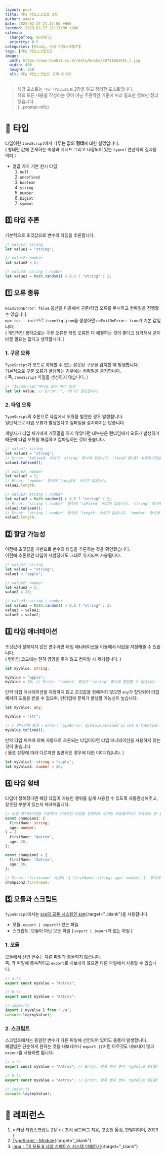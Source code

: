 ```yaml
---
layout: post
title: 러닝 타입스크립트 2장
author: admin
date: 2023-02-27 21:17:00 +900
lastmod: 2023-02-27 21:17:00 +900
sitemap:
  changefreq: monthly
  priority: 0.5
categories: [Study, 러닝 타입스크립트]
tags: [러닝 타입스크립트]
image:
  path: https://www.hanbit.co.kr/data/books/B9711663545_l.jpg
  width: 400
  height: 250
  alt: 러닝 타입스크립트 교재 이미지
---
```


> 해당 포스트는 `러닝 타입스크립트` 2장을 읽고 정리한 포스트입니다.<br />책의 모든 내용을 작성하는 것이 아닌 주관적인 기준에 따라 필요한 정보만 정리했습니다.<br />
{: .prompt-info}

# 🧮 타입
타입이란 `JavaScript`에서 다루는 값의 **형태**에 대한 설명입니다.<br />
( 형태란 값에 존재하는 속성과 메서드 그리고 내장되어 있는 `typeof` 연산자의 결과를 의미 )<br />

+ 일곱 가지 기본 원시 타입
  1. `null`
  1. `undefined`
  1. `boolean`
  1. `string`
  1. `number`
  1. `bigint`
  1. `symbol`

## 0️⃣ 타입 추론
기본적으로 초깃값으로 변수의 타입을 추론합니다.<br />

```ts
// value1: string
let value1 = "string";

// value2: number
let value2 = 2;

// value3: string | number
let value3 = Math.random() > 0.5 ? "string" : 2;
```

## 1️⃣ 오류 종류
`noEmitOnError: false` 옵션을 이용해서 구문/타입 오류를 무시하고 컴파일을 진행할 수 있습니다.<br />
`npx tsc --init`으로 `tsconfig.json`을 생성하면 `noEmitOnError: true`가 기본 값입니다.<br />
( 개인적인 생각으로는 구문 오류든 타입 오류든 다 해결하는 것이 좋다고 생각해서 굳이 바꿀 필요는 없다고 생각합니다. )<br />

### 1. 구문 오류
`TypeScript`가 코드로 이해할 수 없는 잘못된 구문을 감지할 때 발생합니다.<br />
기본적으로 구문 오류가 발생하는 경우에는 컴파일을 중지합니다.<br />
( 즉, `JavaScript` 파일을 생성하지 않습니다. )<br />

```ts
// "JavaScript"에서도 같은 에러 발생
let let value; // Error: ','이(가) 필요합니다.
```

### 2. 타입 오류
`TypeScript`의 추론으로 타입에서 오류를 발견한 경우 발생합니다.<br />
일반적으로 타입 오류가 발생했다고 컴파일을 중지하지는 않습니다.<br />

개발자가 타입 체커에게 거짓말을 하지 않았다면 대부분은 런타임에서 오류가 발생하기 때문에 타입 오류를 해결하고 컴파일하는 것이 좋습니다.<br />

```ts
// value1: string
let value1 = "string";
// Error: 'toFixed' 속성이 'string' 형식에 없습니다. 'fixed'을(를) 사용하시겠습니까?
value1.toFixed();

// value2: number
let value2 = 2;
// Error: 'number' 형식에 'length' 속성이 없습니다.
value2.length;

// value3: string | number
let value3 = Math.random() > 0.5 ? "string" : 2;
// Error: 'string | number' 형식에 'toFixed' 속성이 없습니다. 'string' 형식에 'toFixed' 속성이 없습니다.
value3.toFixed();
// Error: 'string | number' 형식에 'length' 속성이 없습니다. 'number' 형식에 'length' 속성이 없습니다.
value3.length;
```

## 2️⃣ 할당 가능성
이전에 초깃값을 기반으로 변수의 타입을 추론하는 것을 확인했습니다.<br />
이전에 추론했던 타입이 재할당에도 그대로 유지되며 사용됩니다.<br />

```ts
// value1: string
let value1 = "string";
value1 = "apple";

// value2: number
let value2 = 2;
value2 = 26;

// value3: string | number
let value3 = Math.random() > 0.5 ? "string" : 2;
value3 = value1;
value3 = value2;
```

## 3️⃣ 타입 애너테이션
초깃값이 정해지지 않은 변수라면 타입 애너테이션을 이용해서 타입을 지정해줄 수 있습니다.<br />
( 런타임 코드에는 전혀 영향을 주지 않고 컴파일 시 제거됩니다. )<br />

```ts
let myValue: string;

myValue = "apple";
myValue = 26; // Error: 'number' 형식은 'string' 형식에 할당할 수 없습니다.
```

만약 타입 애너테이션을 지정하지 않고 초깃값을 정해주지 않으면 `any`가 할당되어 타입 체커의 도움을 받을 수 없으며, 런타임에 문제가 발생할 가능성이 높습니다.<br />

```ts
let myValue: any;

myValue = "str";

// ( 런타임에 발생 ) Error: TypeError: myValue.toFixed is not a function
myValue.toFixed();
```

만약 타입 체커에 의해 자동으로 추론되는 타입이라면 타입 애너테이션을 사용하지 않는 것이 좋습니다.<br />
( 물론 상황에 따라 다르지만 일반적인 경우에 대한 이야기입니다. )<br />

```ts
let myValue1: string = "apple";
let myValue2: number = 26;
```

## 4️⃣ 타입 형태
타입이 정해졌다면 해당 타입이 가능한 행위를 쉽게 사용할 수 있도록 자동완성해주고, 잘못된 부분이 있는지 체크해줍니다.<br />

```ts
// 타입 애너테이션을 이용해서 구체적인 타입을 정해줘도 되지만 비효율적이고 가독성도 안 좋음
const champion1: {
  firstName: string;
  age: number;
} = {
  firstName: "Aatrox",
  age: 26,
};

const champion2 = {
  firstName: "Aatrox",
  age: 26,
};

// Error: 'firstname' 속성이 '{ firstName: string; age: number; }' 형식에 없습니다. 'firstName'을(를) 사용하시겠습니까?
champion2.firstname;
```

## 5️⃣ 모듈과 스크립트
`TypeScript`에서는 [`ES6`의 모듈 시스템인 `ESM`](https://www.typescriptlang.org/ko/docs/handbook/modules.html){:target="_blank"}을 사용합니다.<br />

+ 모듈: `export | import`가 있는 파일
+ 스크립트: 모듈이 아닌 모든 파일 ( `export | import`가 없는 파일 )

### 1. 모듈
모듈에서 선언 변수는 다른 파일과 충돌되지 않습니다.<br />
즉, 각 파일에 종속적이고 `export`로 내보내지 않으면 다른 파일에서 사용할 수 없습니다.<br />

```ts
// a.ts
export const myValue = "Aatrox";

// b.ts
export const myValue = "Aatrox";

// index.ts
import { myValue } from "./a";
console.log(myValue);
```

### 2. 스크립트
스크립트에서는 동일한 변수가 다른 파일에 선언되어 있어도 충돌이 발생합니다.<br />
해결법은 단순하게 원하는 것을 내보내거나 `export {}`처럼 아무것도 내보내지 않고 `export`를 사용하면 됩니다.<br />

```ts
// a.ts
export const myValue = "Aatrox"; // Error: 블록 범위 변수 'myValue'을(를) 다시 선언할 수 없습니다.

// b.ts
export const myValue = "Aatrox"; // Error: 블록 범위 변수 'myValue'을(를) 다시 선언할 수 없습니다.

// index.ts
console.log(myValue);
```

# 📮 레퍼런스
1. « 러닝 타입스크립트 2장 » ( 조시 골드버그 지음, 고승원 옮김, 한빛미디어, 2023 )
1. [TypeScript - Module](https://www.typescriptlang.org/ko/docs/handbook/modules.html){:target="_blank"}
1. [inpa - TS 모듈 & 네임 스페이스 시스템 이해하기](https://inpa.tistory.com/entry/TS-%F0%9F%93%98-%ED%83%80%EC%9E%85%EC%8A%A4%ED%81%AC%EB%A6%BD%ED%8A%B8-%EB%AA%A8%EB%93%88-%EB%84%A4%EC%9E%84%EC%8A%A4%ED%8E%98%EC%9D%B4%EC%8A%A4-%EC%8B%9C%EC%8A%A4%ED%85%9C-%EC%9D%B4%ED%95%B4%ED%95%98%EA%B8%B0){:target="_blank"}